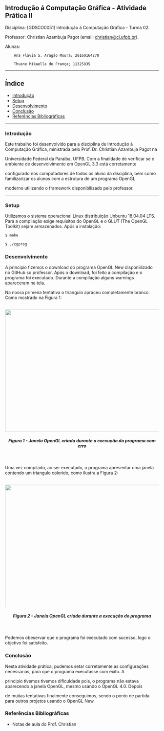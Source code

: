 
Introdução á Computação Gráfica - Atividade Prática II
---

Disciplina: [GDSCO0051] Introdução à Computação Gráfica - Turma 02.

Professor: Christian Azambuja Pagot (email: christian@ci.ufpb.br).

Alunas: 
        
        Ana Flavia S. Aragão Moura; 20160164270

        Thuane Mikaella de França; 11325835

---

## Índice

* [Introdução](#introdução)
* [Setup](#setup)
* [Desenvolvimento](#desenvolvimento)
* [Conclusão](#conclusão)
* [Referências Bibliográficas](#referências-bibliográficas)

---


### Introdução

Este trabalho foi desenvolvido para a disciplina de Introdução à Computação Gráfica, ministrada pelo Prof. Dr. Christian Azambuja Pagot na

Universidade Federal da Paraíba, UFPB. Com a finalidade de verificar se o ambiente de desenvolvimento em OpenGL 3.3 está corretamente 

configurado nos computadores de todos os aluno da disciplina, bem como familizarizar os alunos com a estrutura de um programa OpenGL 

moderno utilizando o framework disponibilizado pelo professor.



---



### Setup


Utilizamos o sistema operacional Linux distribuição Unbuntu 18.04.04 LTS. Para a compilação exige  requisitos do OpenGL e o GLUT (The OpenGL Toolkit) sejam armazenados. Após a instalação:

```sh
$ make

$ ./cgprog
```


### Desenvolvimento


A principio fizemos o download do programa OpenGL New disponiilizado no GitHub so professor. Após o download, foi feito a compilação e o programa foi executado. Durante a compilação alguns warnings apareceram na tela.

Na nossa primeira tentativa o triangulo apraceu completamente branco. Como mostrado na Figura 1:



<p align="center">
	<br>
	<img src="./Imagens/TrianguloBranco.png"/ width=720px height=400px>
	<h5 align="center">Figura 1 - Janela OpenGL criada durante a execução do programa com erro</h5>
	<br>
</p>




Uma vez compilado, ao ser executado, o programa apresentar uma janela contendo um triangulo colorido, como ilustra a Figura 2:


<p align="center">
	<br>
	<img src="./Imagens/triangulob.png"/ width=720px height=400px>
	<h5 align="center">Figura 2 - Janela OpenGL criada durante a execução do programa</h5>
	<br>
</p>


Podemos obeservar que o programa foi executado com sucesso, logo o objetivo foi satisfeito.



### Conclusão


Nesta atividade prática, pudemos setar corretamente as configurações necessarias, para que o programa executasse com exito.  A

principio tivemos tivemos dificuldade pois, o programa não estava aparecendo a janela OpenGL, mesmo usando o OpenGL 4.0. Depois 

de muitas tentativas finalmente conseguimos, sendo o ponto de partida para outros projetos usando o OpenGL New.


### Referências Bibliográficas


* Notas de aula do Prof. Christian
